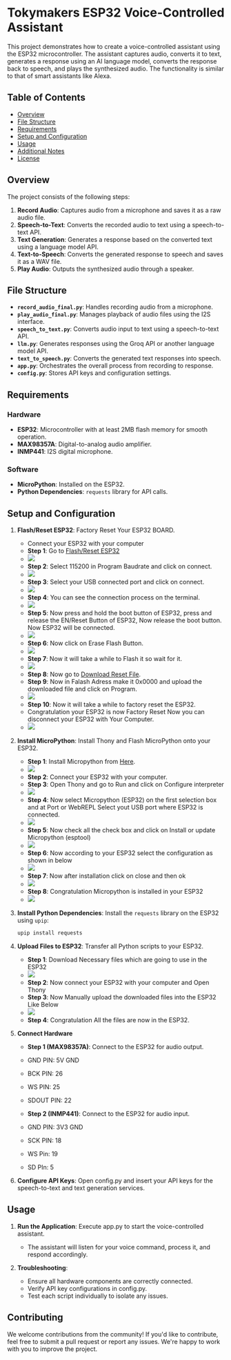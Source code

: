 # Tokymakers ESP32 Voice-Controlled Assistant

This project demonstrates how to create a voice-controlled assistant using the ESP32 microcontroller. The assistant captures audio, converts it to text, generates a response using an AI language model, converts the response back to speech, and plays the synthesized audio. The functionality is similar to that of smart assistants like Alexa.

## Table of Contents

- [Overview](#overview)
- [File Structure](#file-structure)
- [Requirements](#requirements)
- [Setup and Configuration](#setup-and-configuration)
- [Usage](#usage)
- [Additional Notes](#additional-notes)
- [License](#license)

## Overview

The project consists of the following steps:

1. **Record Audio**: Captures audio from a microphone and saves it as a raw audio file.
2. **Speech-to-Text**: Converts the recorded audio to text using a speech-to-text API.
3. **Text Generation**: Generates a response based on the converted text using a language model API.
4. **Text-to-Speech**: Converts the generated response to speech and saves it as a WAV file.
5. **Play Audio**: Outputs the synthesized audio through a speaker.

## File Structure

- **`record_audio_final.py`**: Handles recording audio from a microphone.
- **`play_audio_final.py`**: Manages playback of audio files using the I2S interface.
- **`speech_to_text.py`**: Converts audio input to text using a speech-to-text API.
- **`llm.py`**: Generates responses using the Groq API or another language model API.
- **`text_to_speech.py`**: Converts the generated text responses into speech.
- **`app.py`**: Orchestrates the overall process from recording to response.
- **`config.py`**: Stores API keys and configuration settings.

## Requirements

### Hardware
- **ESP32**: Microcontroller with at least 2MB flash memory for smooth operation.
- **MAX98357A**: Digital-to-analog audio amplifier.
- **INMP441**: I2S digital microphone.

### Software
- **MicroPython**: Installed on the ESP32.
- **Python Dependencies**: `requests` library for API calls.

## Setup and Configuration

1. **Flash/Reset ESP32**: Factory Reset Your ESP32 BOARD.
   - Connect your ESP32 with your computer
   - **Step 1**: Go to [Flash/Reset ESP32](https://espressif.github.io/esptool-js/)
   - <img src="./StepsForConfiguration/Step 1.PNG">
   - **Step 2**: Select 115200 in Program Baudrate and click on connect.
   - <img src="./StepsForConfiguration/Step 2.PNG">
   - **Step 3**: Select your USB connected port and click on connect.
   - <img src="./StepsForConfiguration/Step 3.png">
   - **Step 4**: You can see the connection process on the terminal.
   - <img src="./StepsForConfiguration/Step 4.png">
   - **Step 5**: Now press and hold the boot button of ESP32, press and release the EN/Reset Button of ESP32, Now release the boot button. Now ESP32 will be connected.
   - <img src="./StepsForConfiguration/Step 5.PNG">
   - **Step 6**: Now click on Erase Flash Button.
   - <img src="./StepsForConfiguration/Step 6.PNG">
   - **Step 7**: Now it will take a while to Flash it so wait for it.
   - <img src="./StepsForConfiguration/Step 7.PNG">
   - **Step 8**: Now go to [Download Reset File](https://www.youtube.com/redirect?event=video_description&redir_token=QUFFLUhqbnQ1T0pmalFPamxpY2xZdnVPNE9QX3JiQzNrZ3xBQ3Jtc0trMkJUOE1JQTJhcllFMUNfVU5hRmJBTUZxVV9mTHhBeFhKbkt5SEJvMVBOV2RMc1RaYlB6N1JHaTRkY2oyWDUwNjFXUG9rNF9JcXUzZGg2RjR1VGdjdlpjb1B3UUNKdWRoSmYzRVk3WEstcXJuS05pOA&q=https%3A%2F%2Fgithub.com%2Fitsbhupendrasingh%2FESP32-Factory-Reset-S2-and-bootloader%2Fraw%2FMaster%2FFactory_Reset_And_Bootloader_Repair.bin&v=3oEvXhgHZHo/).
   - **Step 9**: Now in Falash Adress make it 0x0000 and upload the downloaded file and click on Program.
   - <img src="./StepsForConfiguration/Step 8.PNG">
   - **Step 10**: Now it will take a while to factory reset the ESP32.
   - Congratulation your ESP32 is now Factory Reset Now you can disconnect your ESP32 with Your Computer.
   - <img src="./StepsForConfiguration/Step 9.PNG">

2. **Install MicroPython**: Install Thony and Flash MicroPython onto your ESP32.
   - **Step 1**: Install Micropython from [Here](https://thonny.org/).
   - <img src="./StepsForInstallation/Step 1.PNG">
   - **Step 2**: Connect your ESP32 with your computer.
   - **Step 3**: Open Thony and go to Run and click on Configure interpreter
   - <img src="./StepsForInstallation/Step 2.png">
   - **Step 4**: Now select Micropython (ESP32) on the first selection box and at Port or WebREPL Select yout USB port where ESP32 is connected.
   - <img src="./StepsForInstallation/Step 3.PNG">
   - **Step 5**: Now check all the check box and click on Install or update Micropython (esptool)
   - <img src="./StepsForInstallation/Step 4.PNG">
   - **Step 6**: Now according to your ESP32 select the configuration as shown in below
   - <img src="./StepsForInstallation/Step 5.PNG">
   - **Step 7**: Now after installation click on close and then ok
   - <img src="./StepsForInstallation/Step 6.PNG">
   - **Step 8**: Congratulation Micropython is installed in your ESP32
   - <img src="./StepsForInstallation/Step 7.PNG">


3. **Install Python Dependencies**: Install the `requests` library on the ESP32 using `upip`:
   ```bash
   upip install requests


4. **Upload Files to ESP32**: Transfer all Python scripts to your ESP32.

   - **Step 1**: Download Necessary files which are going to use in the ESP32
   - <img src="./StepsForUploadingFiles/Step 1.PNG">
   - **Step 2**: Now connect your ESP32 with your computer and Open Thony
   - **Step 3**: Now Manually upload the downloaded files into the ESP32 Like Below
   - <img src="./StepsForUploadingFiles/Step 2.PNG">
   - **Step 4**: Congratulation All the files are now in the ESP32.

5. **Connect Hardware**

   - **Step 1 (MAX98357A)**: Connect to the ESP32 for audio output.
   - GND PIN: 5V GND
   - BCK PIN: 26
   - WS PIN: 25
   - SDOUT PIN: 22

   - **Step 2 (INMP441)**: Connect to the ESP32 for audio input.
   - GND PIN: 3V3 GND
   - SCK PIN: 18
   - WS Pin: 19
   - SD PIn: 5

6. **Configure API Keys**: Open config.py and insert your API keys for the speech-to-text and text generation services.


## Usage
1. **Run the Application**: Execute app.py to start the voice-controlled assistant.
    - The assistant will listen for your voice command, process it, and respond accordingly.

2. **Troubleshooting**:

    - Ensure all hardware components are correctly connected.
    - Verify API key configurations in config.py.
    - Test each script individually to isolate any issues.


## Contributing
We welcome contributions from the community! If you'd like to contribute, feel free to submit a pull request or report any issues. We're happy to work with you to improve the project.
